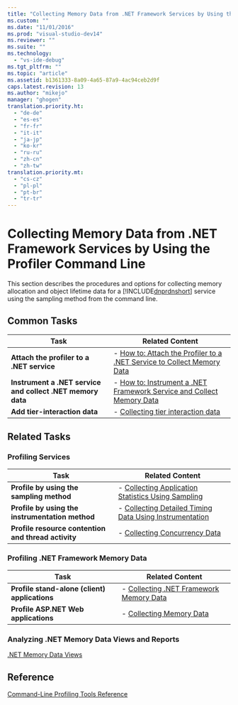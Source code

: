 ```yaml
---
title: "Collecting Memory Data from .NET Framework Services by Using the Profiler Command Line | Microsoft Docs"
ms.custom: ""
ms.date: "11/01/2016"
ms.prod: "visual-studio-dev14"
ms.reviewer: ""
ms.suite: ""
ms.technology: 
  - "vs-ide-debug"
ms.tgt_pltfrm: ""
ms.topic: "article"
ms.assetid: b1361333-8a09-4a65-87a9-4ac94ceb2d9f
caps.latest.revision: 13
ms.author: "mikejo"
manager: "ghogen"
translation.priority.ht: 
  - "de-de"
  - "es-es"
  - "fr-fr"
  - "it-it"
  - "ja-jp"
  - "ko-kr"
  - "ru-ru"
  - "zh-cn"
  - "zh-tw"
translation.priority.mt: 
  - "cs-cz"
  - "pl-pl"
  - "pt-br"
  - "tr-tr"
---
```

# Collecting Memory Data from .NET Framework Services by Using the Profiler Command Line
This section describes the procedures and options for collecting memory allocation and object lifetime data for a [!INCLUDE[dnprdnshort](../code-quality/includes/dnprdnshort_md.md)] service using the sampling method from the command line.  
  
## Common Tasks  
  
|Task|Related Content|  
|----------|---------------------|  
|**Attach the profiler to a .NET service**|-   [How to: Attach the Profiler to a .NET Service to Collect Memory Data](../profiling/how-to-attach-the-profiler-to-a-dotnet-service-to-collect-memory-data-by-using-the-command-line.md)|  
|**Instrument a .NET service and collect .NET memory data**|-   [How to: Instrument a .NET Framework Service and Collect Memory Data](../profiling/how-to-instrument-a-dotnet-framework-service-and-collect-memory-data-by-using-the-profiler-command-line.md)|  
|**Add tier-interaction data**|-   [Collecting tier interaction data](../profiling/adding-tier-interaction-data-from-the-command-line.md)|  
  
## Related Tasks  
  
### Profiling Services  
  
|Task|Related Content|  
|----------|---------------------|  
|**Profile by using the sampling method**|-   [Collecting Application Statistics Using Sampling](../profiling/collecting-application-statistics-for-services-by-using-the-profiler-sampling-method.md)|  
|**Profile by using the instrumentation method**|-   [Collecting Detailed Timing Data Using Instrumentation](../profiling/collecting-detailed-timing-data-for-services-by-using-the-instrumentation-method-from-the-profiler-command-line.md)|  
|**Profile resource contention and thread activity**|-   [Collecting Concurrency Data](../profiling/collecting-concurrency-data-for-a-service-by-using-the-profiler-command-line.md)|  
  
### Profiling .NET Framework Memory Data  
  
|Task|Related Content|  
|----------|---------------------|  
|**Profile stand-alone (client) applications**|-   [Collecting .NET Framework Memory Data](../profiling/collecting-dotnet-framework-memory-data-for-stand-alone-applications-by-using-the-profiler-command-line.md)|  
|**Profile ASP.NET Web applications**|-   [Collecting Memory Data](../profiling/collecting-memory-data-from-an-aspnet-web-application-by-using-the-profiler-command-line.md)|  
  
### Analyzing .NET Memory Data Views and Reports  
 [.NET Memory Data Views](../profiling/dotnet-memory-data-views.md)  
  
## Reference  
 [Command-Line Profiling Tools Reference](../profiling/command-line-profiling-tools-reference.md)